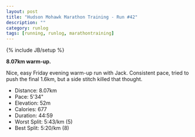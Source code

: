 ```yaml
---
layout: post
title: "Hudson Mohawk Marathon Training - Run #42"
description: ""
category: runlog
tags: [running, runlog, marathontraining]
---
```

{% include JB/setup %}

**8.07km warm-up.**

Nice, easy Friday evening warm-up run with Jack.
Consistent pace, tried to push the final 1.6km, but a
side stitch killed that thought.

+ Distance: 8.07km
+ Pace: 5'34"
+ Elevation: 52m
+ Calories: 677
+ Duration: 44:59
+ Worst Split: 5:43/km (5)
+ Best Split: 5:20/km (8)
